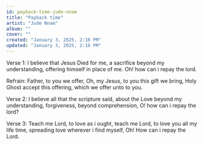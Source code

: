 ```yaml
---
id: payback-time-jude-nnam
title: "Payback time"
artist: "Jude Nnam"
album: ""
cover: ""
created: "January 3, 2025, 2:16 PM"
updated: "January 3, 2025, 2:16 PM"
---
```


Verse 1: I believe that Jesus Died for me, a sacrifice beyond my understanding, offering himself in place of me. Oh! how can i repay the lord.

Refrain: Father, to you we offer, Oh, my Jesus, to you this gift we bring, Holy Ghost accept this offering, which we offer unto to you.

Verse 2: I believe all that the scripture said, about the Love beyond my understanding, forgiveness, beyond comprehension, O! how can i repay the lord?

Verse 3: Teach me Lord, to love as i ought, teach me Lord, to love you all my life time, spreading love wherever i find myself, Oh! How can i repay the Lord.